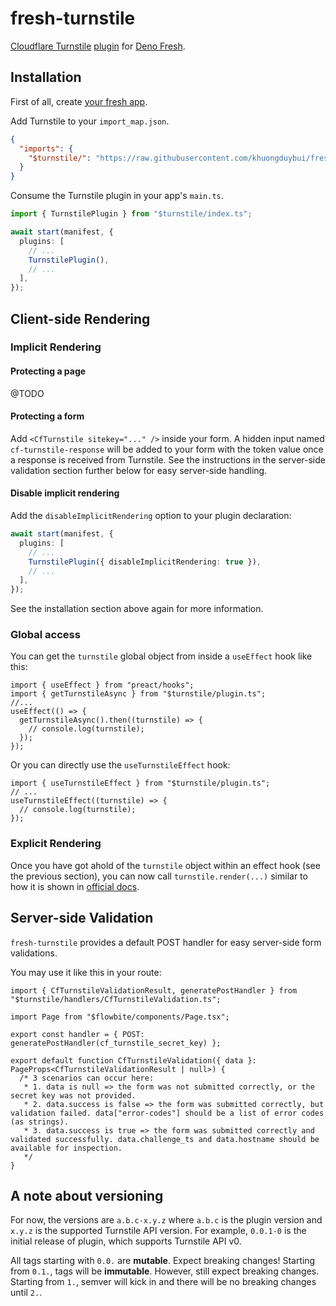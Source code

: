 # fresh-turnstile

[Cloudflare Turnstile](https://www.cloudflare.com/lp/turnstile/) [plugin](https://fresh.deno.dev/docs/concepts/plugins) for
[Deno Fresh](https://fresh.deno.dev/).

## Installation

First of all, create [your fresh app](https://fresh.deno.dev/docs/getting-started/create-a-project).

Add Turnstile to your `import_map.json`.

```json
{
  "imports": {
    "$turnstile/": "https://raw.githubusercontent.com/khuongduybui/fresh-turnstile/0.0.1-0/"
  }
}
```

Consume the Turnstile plugin in your app's `main.ts`.

```ts
import { TurnstilePlugin } from "$turnstile/index.ts";

await start(manifest, {
  plugins: [
    // ...
    TurnstilePlugin(),
    // ...
  ],
});
```

## Client-side Rendering

### Implicit Rendering

#### Protecting a page

@TODO

#### Protecting a form

Add `<CfTurnstile sitekey="..." />` inside your form. A hidden input named `cf-turnstile-response` will be added to your form with the token value once a
response is received from Turnstile. See the instructions in the server-side validation section further below for easy server-side handling.

#### Disable implicit rendering

Add the `disableImplicitRendering` option to your plugin declaration:

```ts
await start(manifest, {
  plugins: [
    // ...
    TurnstilePlugin({ disableImplicitRendering: true }),
    // ...
  ],
});
```

See the installation section above again for more information.

### Global access

You can get the `turnstile` global object from inside a `useEffect` hook like this:

```tsx
import { useEffect } from "preact/hooks";
import { getTurnstileAsync } from "$turnstile/plugin.ts";
//...
useEffect(() => {
  getTurnstileAsync().then((turnstile) => {
    // console.log(turnstile);
  });
});
```

Or you can directly use the `useTurnstileEffect` hook:

```tsx
import { useTurnstileEffect } from "$turnstile/plugin.ts";
// ...
useTurnstileEffect((turnstile) => {
  // console.log(turnstile);
});
```

### Explicit Rendering

Once you have got ahold of the `turnstile` object within an effect hook (see the previous section), you can now call `turnstile.render(...)` similar to how it
is shown in [official docs](https://developers.cloudflare.com/turnstile/get-started/client-side-rendering/#explicitly-render-the-turnstile-widget).

## Server-side Validation

`fresh-turnstile` provides a default POST handler for easy server-side form validations.

You may use it like this in your route:

```tsx
import { CfTurnstileValidationResult, generatePostHandler } from "$turnstile/handlers/CfTurnstileValidation.ts";

import Page from "$flowbite/components/Page.tsx";

export const handler = { POST: generatePostHandler(cf_turnstile_secret_key) };

export default function CfTurnstileValidation({ data }: PageProps<CfTurnstileValidationResult | null>) {
  /* 3 scenarios can occur here:
   * 1. data is null => the form was not submitted correctly, or the secret key was not provided.
   * 2. data.success is false => the form was submitted correctly, but validation failed. data["error-codes"] should be a list of error codes (as strings).
   * 3. data.success is true => the form was submitted correctly and validated successfully. data.challenge_ts and data.hostname should be available for inspection.
   */
}
```

## A note about versioning

For now, the versions are `a.b.c-x.y.z` where `a.b.c` is the plugin version and `x.y.z` is the supported Turnstile API version. For example, `0.0.1-0` is the
initial release of plugin, which supports Turnstile API v0.

All tags starting with `0.0.` are **mutable**. Expect breaking changes! Starting from `0.1.`, tags will be **immutable**. However, still expect breaking
changes. Starting from `1.`, semver will kick in and there will be no breaking changes until `2.`.
